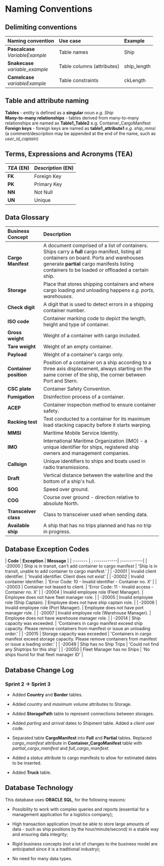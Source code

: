 # Naming Conventions

## Delimiting conventions
| **Naming convention** | **Use case** | **Example**
|:-----|:-----|:-----
|**Pascalcase** <br> *VariableExample*|Table names| Ship
|**Snakecase** <br> *variable_example*|Table columns (attributes)| ship_length
|**Camelcase** <br> *variableExample*|Table constraints| ckLength

## Table and attribute naming
**Tables** - entity is defined as a **singular** noun *e.g. Ship* <br>
**Many-to-many relationships** - tables derived from many-to-many relationships are named as **Table1_Table2** e.g. Container_CargoManifest <br>
**Foreign keys** - foreign keys are named as **table1_attribute1** *e.g. ship_mmsi* (a comment/description may be appended at the end of the name, such as *user_id_captain*)

## Terms, Expressions and Acronyms (TEA)

| **_TEA_** (EN)  | **_Description_** (EN) |
|:-----|:------|
|**FK**| Foreign Key|
|**PK**| Primary Key|
|**NN**| Not Null|
|**UN**| Unique|

## Data Glossary

| **Business Concept** | **Description** |
| :---------| :-------|
| **Cargo Manifest** | A document comprised of a list of containers. Ships carry a **full** cargo manifest, listing all containers on board. Ports and warehouses generate **partial** cargo manifests listing containers to be loaded or offloaded a certain ship. |
| **Storage** | Place that stores shipping containers and where cargo loading and unloading happens *e.g. ports, warehouses*. |
| **Check digit** | A digit that is used to detect errors in a shipping container number. |
| **ISO code** | Container marking code to depict the length, height and type of container. |
| **Gross weight** | Weight of a container with cargo included. |
| **Tare weight** | Weight of an empty container. |
| **Payload** | Weight of a container's cargo only. |
| **Container position** | Position of a container on a ship according to a three axis displacement, always starting on the same corner of the ship, the corner between Port and Stern.|
| **CSC plate** | Container Safety Convention. |
| **Fumigation** | Disinfection process of a container.|
| **ACEP** | Container inspection method to ensure container safety.|
| **Racking test** | Test conducted to a container for its maximum load stacking capacity before it starts warping. |
| **MMSI** | Maritime Mobile Service Identity. |
| **IMO** | International Maritime Organization (IMO) - a unique identifier for ships, registered ship owners and management companies. |
| **Callsign** | Unique identifiers to ships and boats used in radio transmissions. |
| **Draft** | Vertical distance between the waterline and the bottom of a ship's hull. |
| **SOG** | Speed over ground. |
| **COG** | Course over ground - direction relative to absolute North. |
| **Transceiver class** | Class to transceiver used when sending data. |
| **Available ship** | A ship that has no trips planned and has no trip in progress. |

## Database Exception Codes
| **Code** | **Exception** | **Message** |
| :------- | : ------------| :-----------|
| -20000 | Ship is in transit, can't add container to cargo manifest | 'Ship is in transit, unable to add container to cargo manifest.' |
| -20001 | Invalid client identifier. | 'Invalid identifier. Client does not exist' |
| -20002 | Invalid container identifier. | 'Error Code: 10 - Invalid identifier - Container no. X' |
| -20003 | Container not leased to client. | 'Error Code: 11 - Invalid access - Container no. X' |
| -20004 | Invalid employee role (Fleet Manager). | Employee does not have fleet manager role. |
| -20005 | Invalid employee role (Ship Captain). | Employee does not have ship captain role. |
| -20006 | Invalid employee role (Port Manager). | Employee does not have port manager role. |
| -20007 | Invalid employee role (Warehouse Manager). | Employee does not have warehouse manager role. |
| -20014 | Ship capacity was exceeded. | 'Containers in cargo manifest exceed ship capacity. Please remove containers from manifest or issue an unloading order.' |
| -20015 | Storage capacity was exceeded | 'Containers in cargo manifest exceed storage capacity. Please remove containers from manifest or issue a loading order.' |
| -20049 | Ship has no Ship Trips | 'Could not find any Shiptrips for this ship' |
| -20050 | Fleet Manager has no Ships | 'No ships found for that fleet manager ID' |

## Database Change Log
### Sprint 2 -> Sprint 3

- Added **Country** and **Border** tables.

- Added *country* and *maximum volume* attributes to Storage.

- Added **StoragePath** table to represent connections between storages.

- Added *parting* and *arrival* dates to Shipment table. Added a *client* user code.

- Separated table **CargoManifest** into **Full** and **Partial** tables. Replaced *cargo_manifest* attribute in **Container_CargoManifest** table with *partial_cargo_manifest* and *full_cargo_manifest*.

- Added a *status* attribute to cargo manifests to allow for estimated dates to be inserted.

- Added **Truck** table.

## Database Technology

This database uses **ORACLE SQL**, for the following reasons:

- Possibility to work with complex queries and reports (essential for a management application for a logistics company);

- High transaction application (must be able to store large amounts of data - such as ship positions by the hour/minute/second) in a stable way and ensuring data integrity;

- Rigid business concepts (not a lot of changes to the business model are anticipated since it is a traditional industry);

- No need for many data types.